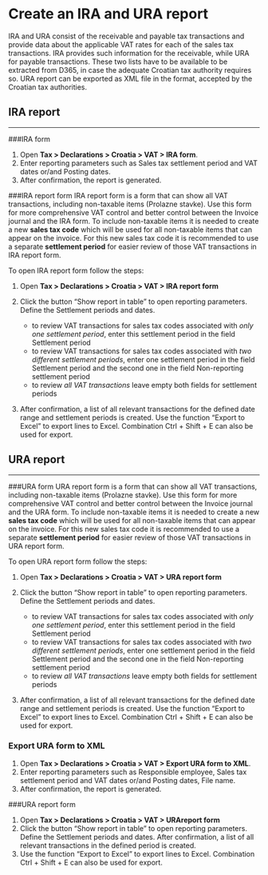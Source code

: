 # Create an IRA and URA report

IRA and URA consist of the receivable and payable tax transactions and provide data about the applicable VAT rates for each of the sales tax transactions. IRA provides such information for the receivable, while URA for payable transactions. These two lists have to be available to be extracted from D365, in case the adequate Croatian tax authority requires so. URA report can be exported as XML file in the format, accepted by the Croatian tax authorities.
 
## IRA report 
---
###IRA form

1. Open **Tax > Declarations > Croatia  > VAT > IRA form**.
2. Enter reporting parameters such as Sales tax settlement period and VAT dates or/and Posting dates. 
3. After confirmation, the report is generated. 

###IRA report form
IRA report form is a form that can show all VAT transactions, including non-taxable items (Prolazne stavke). Use this form for more comprehensive VAT control and better control between the Invoice journal and the IRA form. To include non-taxable items it is needed to create a new **sales tax code** which will be used for all non-taxable items that can appear on the invoice. For this new sales tax code it is recommended to use a separate **settlement period** for easier review of those VAT transactions in IRA report form. 

To open IRA report form follow the steps: 
1. Open **Tax > Declarations > Croatia > VAT > IRA report form**
2. Click the button “Show report in table” to open reporting parameters. Define the Settlement periods and dates. 
   - to review VAT transactions for sales tax codes associated with _only one settlement period_, enter this settlement period in the field Settlement period
   - to review VAT transactions for sales tax codes associated with _two different settlement periods_, enter one settlement period in the field Settlement period and the second one in the field Non-reporting settlement period
   - to review _all VAT transactions_ leave empty both fields for settlement periods 

3. After confirmation, a list of all relevant transactions for the defined date range and settlement periods is created. Use the function “Export to Excel” to export lines to Excel. Combination Ctrl + Shift + E can also be used for export.

## URA report 
---
###URA form
URA report form is a form that can show all VAT transactions, including non-taxable items (Prolazne stavke). Use this form for more comprehensive VAT control and better control between the Invoice journal and the URA form. To include non-taxable items it is needed to create a new **sales tax code** which will be used for all non-taxable items that can appear on the invoice. For this new sales tax code it is recommended to use a separate **settlement period** for easier review of those VAT transactions in URA report form. 


To open URA report form follow the steps: 
1. Open **Tax > Declarations > Croatia > VAT > URA report form**
2. Click the button “Show report in table” to open reporting parameters. Define the Settlement periods and dates. 
   - to review VAT transactions for sales tax codes associated with _only one settlement period_, enter this settlement period in the field Settlement period
   - to review VAT transactions for sales tax codes associated with _two different settlement periods_, enter one settlement period in the field Settlement period and the second one in the field Non-reporting settlement period
   - to review _all VAT transactions_ leave empty both fields for settlement periods 

3. After confirmation, a list of all relevant transactions for the defined date range and settlement periods is created. Use the function “Export to Excel” to export lines to Excel. Combination Ctrl + Shift + E can also be used for export.

### Export URA form to XML
1. Open **Tax > Declarations > Croatia > VAT > Export URA form to XML**.
2. Enter reporting parameters such as Responsible employee, Sales tax settlement period and VAT dates or/and Posting dates, File name. 
3. After confirmation, the report is generated. 

###URA report form
1. Open **Tax > Declarations > Croatia > VAT > URAreport form**
2. Click the button “Show report in table” to open reporting parameters. Define the Settlement periods and dates. After confirmation, a list of all relevant transactions in the defined period is created.
3. Use the function “Export to Excel” to export lines to Excel. Combination Ctrl + Shift + E can also be used for export.